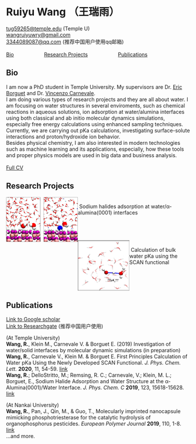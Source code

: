 # Ruiyu Wang （王瑞雨）

[tug59265@temple.edu](mailto:tug59265@temple.edu) (Temple U) <br>
[wangruiyuwry@gmail.com](mailto:wangruiyuwry@gmail.com) <br>
[3344089087@qq.com](mailto:3344089087@qq.com) (推荐中国用户使用qq邮箱) <br>
<br>
[Bio](#bio) &nbsp; &nbsp; &nbsp; &nbsp; &nbsp; &nbsp; &nbsp; &nbsp; &nbsp; &nbsp; [Research Projects](#research-projects) &nbsp; &nbsp; &nbsp; &nbsp; &nbsp; &nbsp; &nbsp; &nbsp; &nbsp; &nbsp; [Publications](#publications)

## Bio

I am now a PhD student in Temple University. My supervisors are Dr. [Eric Borguet](https://sites.temple.edu/borguet/) and Dr. [Vincenzo Carnevale](https://carnevalelab.org/). <br>
I am doing various types of research projects and they are all about water. I am focusing on water structures in several enviroments, such as chemical reactions in aqueous solutions, ion adsorption at water/alumina interfaces using both classical and ab initio molecular dynamics simulations, especially free energy calculations using enhanced sampling techniques. <br>
Currently, we are carrying out pKa calculations, investigating surface-solute interactions and proton/hydroxide ion behavior.<br>
Besides physical chemistry, I am also interested in modern technologies such as machine learning and its applications, especially, how these tools and proper physics models are used in big data and business analysis. <br>
<br>
[Full CV](cv2020_ruiyu.pdf)

## Research Projects
<img src="fig/jpcc2019.jpeg" align="left" height="123" width="196" >

<br>
&nbsp;Sodium halides adsorption at water/α-alumina(0001) interfaces <br>
<br>
<br>
<br>
<br>

<img src="fig/jpcl22019.jpeg" align="left" height="137" width="141" >

<br>
&nbsp;Calculation of bulk water pKa using the SCAN functional <br>
<br>
<br>
<br>
<br>

## Publications 
[Link to Google scholar](https://scholar.google.com/citations?hl=zh-CN&user=IkjmJh8AAAAJ&view_op=list_works&sortby=pubdate) <br>
[Link to Researchgate](https://www.researchgate.net/profile/Ruiyu_Wang2) (推荐中国用户使用)

(At Temple University)<br>
**Wang, R.**, Klein M., Carnevale V. & Borguet E. (2019) Investigation of water/solid interfaces by molecular dynamic simulations (in preparation) <br>
**Wang, R.**, Carnevale V., Klein M. & Borguet E. First Principles Calculation of Water pKa Using the Newly Developed SCAN Functional. _J. Phys. Chem. Lett._ **2020**, 11, 54-59. [link](https://pubs.acs.org/doi/abs/10.1021/acs.jpclett.9b02913) <br>
**Wang, R.**; DelloStritto, M.; Remsing, R. C.; Carnevale, V.; Klein, M. L.; Borguet, E., Sodium Halide Adsorption and Water Structure at the α-Alumina(0001)/Water Interface. _J. Phys. Chem. C_ **2019**, 123, 15618-15628. [link](https://doi.org/10.1021/acs.jpcc.9b03054) <br>

(At Nankai University)<br>
**Wang, R.**, Pan, J., Qin, M., & Guo, T., Molecularly imprinted nanocapsule mimicking phosphotriesterase for the catalytic hydrolysis of organophosphorus pesticides. _European Polymer Journal_ **2019**, 110, 1-8. [link](https://doi.org/10.1016/j.eurpolymj.2018.10.045) <br>
...and more.

